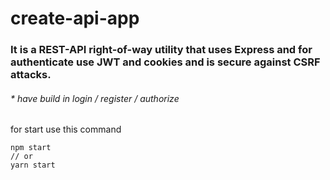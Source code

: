 # create-api-app

### It is a REST-API right-of-way utility that uses Express and for authenticate use JWT and cookies and is secure against CSRF attacks.

###### * have build in login / register / authorize

for start use this command
```
npm start
// or
yarn start
```